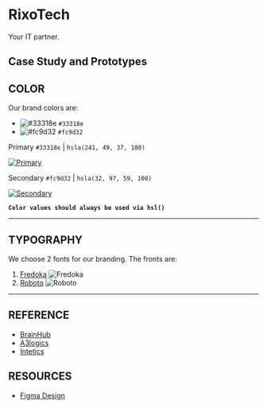 # RixoTech

Your IT partner.

## Case Study and Prototypes

## COLOR

Our brand colors are:

-   ![#33318e](https://via.placeholder.com/15/33318e/000000?text=+) `#33318e`
-   ![#fc9d32](https://via.placeholder.com/15/fc9d32/000000?text=+) `#fc9d32`

Primary `#33318e` | `hsla(241, 49, 37, 100)`

[![Primary](https://user-images.githubusercontent.com/75246159/156500336-86b39fad-46a6-4837-92cb-b03220242bbc.PNG)](http://paletton.com/#uid=1400u0ko-pveMyAjVskrykFw6fF)

Secondary `#fc9d32` | `hsla(32, 97, 59, 100)`

[![Secondary](https://user-images.githubusercontent.com/75246159/156500406-78f85741-b94f-4b29-bd39-47e3d9771ebd.PNG)](http://paletton.com/#uid=10C0u0kpEvCfKIRk+AduQsgw5lX)

**`Color values should always be used via hsl()`**

---

## TYPOGRAPHY

We choose 2 fonts for our branding. The fronts are:

1. [Fredoka](https://fonts.google.com/specimen/Fredoka)
   ![Fredoka](https://user-images.githubusercontent.com/75246159/156911797-c8298e23-4b69-4d7e-9ed3-b4d1fbec17e0.PNG)
2. [Roboto](https://fonts.google.com/specimen/Roboto)
   ![Roboto](https://user-images.githubusercontent.com/75246159/156911827-e3e834ad-9783-4e66-9fb0-a8c2060738e1.PNG)

---

## REFERENCE

-   [BrainHub](https://brainhub.eu)
-   [A3logics](https://www.a3logics.com)
-   [Intetics](https://intetics.com)

## RESOURCES

-   [Figma Design](https://www.figma.com/file/KPfpWpoD0z0vstUUpOTLMI/RixoTech?node-id=0%3A1)
